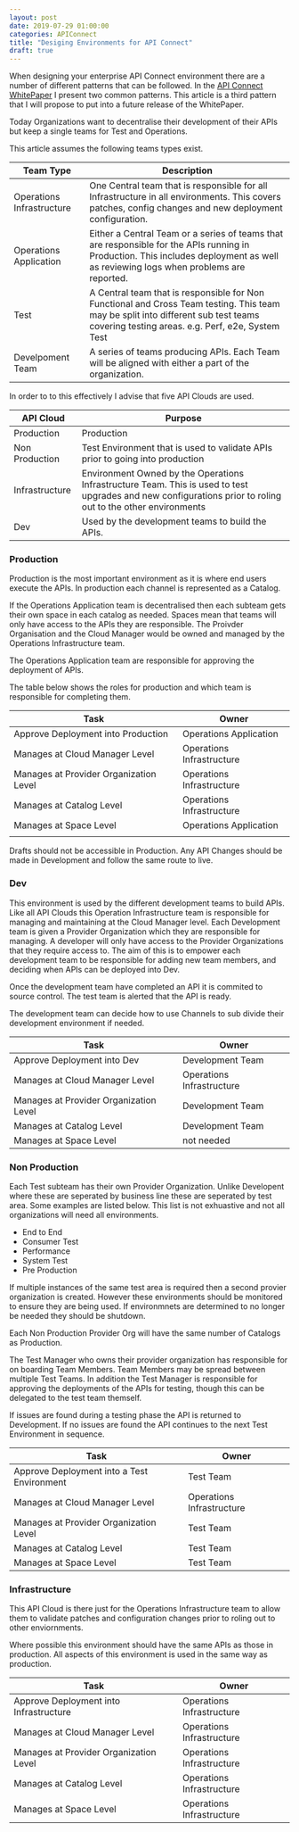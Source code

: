 ```yaml
---
layout: post
date: 2019-07-29 01:00:00
categories: APIConnect
title: "Desiging Environments for API Connect"
draft: true
---
```


When designing your enterprise API Connect environment there are a number of different patterns that can be followed.  In the [API Connect WhitePaper](https://www.ibm.com/downloads/cas/30YERA2R) I present two common patterns. This article is a third pattern that I will propose to put into a future release of the WhitePaper.
<!--more-->
Today Organizations want to decentralise their development of their APIs but keep a single teams for Test and Operations.

This article assumes the following teams types exist.

| Team Type                 | Description                                                                                                                                                                            |
| ------------------------- | -------------------------------------------------------------------------------------------------------------------------------------------------------------------------------------- |
| Operations Infrastructure | One Central team that is responsible for all Infrastructure in all environments. This covers patches, config changes and new deployment configuration.                                 |
| Operations Application    | Either a Central Team or a series of teams that are responsible for the APIs running in Production. This includes deployment as well as reviewing logs when problems are reported.     |
| Test                      | A Central team that is responsible for Non Functional and Cross Team testing. This team may be split into different sub test teams covering testing areas. e.g. Perf, e2e, System Test |
| Develpoment Team          | A series of teams producing APIs. Each Team will be aligned with either a part of the organization.                                                                                    |

In order to to this effectively I advise that five API Clouds are used.

| API Cloud      | Purpose                                                                                                                                                     |
| -------------- | ----------------------------------------------------------------------------------------------------------------------------------------------------------- |
| Production     | Production                                                                                                                                                  |
| Non Production | Test Environment that is used to validate APIs prior to going into production                                                                               |
| Infrastructure | Environment Owned by the Operations Infrastructure Team. This is used to test upgrades and new configurations prior to roling out to the other environments |
| Dev            | Used by the development teams to build the APIs.                                                                                                            |

### Production

Production is the most important environment as it is where end users execute the APIs. In production each channel is represented as a Catalog.

If the Operations Application team is decentralised then each subteam gets their own space in each catalog as needed. Spaces mean that teams will only have access to the APIs they are responsible. The Proivder Organisation and the Cloud Manager would be owned and managed by the Operations Infrastructure team.

The Operations Application team are responsible for approving the deployment of APIs.

The table below shows the roles for production and which team is responsible for completing them.

| Task                                   | Owner                     |
| -------------------------------------- | ------------------------- |
| Approve Deployment into Production     | Operations Application    |
| Manages at Cloud Manager Level         | Operations Infrastructure |
| Manages at Provider Organization Level | Operations Infrastructure |
| Manages at Catalog Level               | Operations Infrastructure |
| Manages at Space Level                 | Operations Application    |
|                                        |                           |

 Drafts should not be accessible in Production. Any API Changes should be made in Development and follow the same route to live.

### Dev

This environment is used by the different development teams to build APIs. Like all API Clouds this Operation Infrastructure team is responsible for managing and maintaining at the Cloud Manager level.  Each Development team is given a Provider Organization which they are responsible for managing. A developer will only have access to the Provider Organizations that they require access to.  The aim of this is to empower each development team to be responsible for adding new team members, and deciding when APIs can be deployed into Dev.

Once the development team have  completed an API it is commited to source control. The test team is alerted that the API is ready.

The development team can decide how to use Channels to sub divide their development environment if needed.

| Task                                   | Owner                     |
| -------------------------------------- | ------------------------- |
| Approve Deployment into Dev            | Development Team          |
| Manages at Cloud Manager Level         | Operations Infrastructure |
| Manages at Provider Organization Level | Development Team          |
| Manages at Catalog Level               | Development Team          |
| Manages at Space Level                 | not needed                |

### Non Production

Each Test subteam has their own Provider Organization. Unlike Developent where these are seperated by business line these are seperated by test area. Some examples are listed below. This list is not exhuastive and not all organizations will need all environments.

-   End to End
-   Consumer Test
-   Performance
-   System Test
-   Pre Production

If multiple instances of the same test area is required then a second provier organization is created. However these environments should be monitored to ensure they are being used. If environmnets are determined to no longer be needed they should be shutdown.

Each Non Production Provider Org will have the same number of Catalogs as Production.

The Test Manager who owns their provider organization has responsible for on boarding Team Members. Team Members may be spread between multiple Test Teams. In addition the Test Manager is responsible for approving the deployments of the APIs for testing, though this can be delegated to the test team themself.

 If issues are found during a testing phase the API is returned to Development. If no issues are found the API continues to the next Test Environment in sequence.

| Task                                       | Owner                     |
| ------------------------------------------ | ------------------------- |
| Approve Deployment into a Test Environment | Test Team                 |
| Manages at Cloud Manager Level             | Operations Infrastructure |
| Manages at Provider Organization Level     | Test Team                 |
| Manages at Catalog Level                   | Test Team                 |
| Manages at Space Level                     | Test Team               |


### Infrastructure

This API Cloud is there just for the Operations Infrastructure team to allow them to validate patches and configuration changes prior to roling out to other enviornments.

Where possible this environment should have the same APIs as those in production. All aspects of this environment is used in the same way as production.

| Task                                       | Owner                     |
| ------------------------------------------ | ------------------------- |
| Approve Deployment into Infrastructure | Operations Infrastructure                 |
| Manages at Cloud Manager Level             | Operations Infrastructure |
| Manages at Provider Organization Level     | Operations Infrastructure                 |
| Manages at Catalog Level                   | Operations Infrastructure                 |
| Manages at Space Level                     | Operations Infrastructure                |
